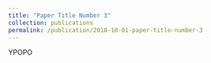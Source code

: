 ```yaml
---
title: "Paper Title Number 3"
collection: publications
permalink: /publication/2018-10-01-paper-title-number-3
---
```

YPOPO